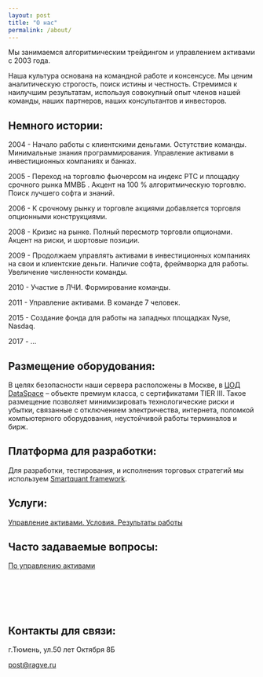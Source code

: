 ```yaml
---
layout: post
title: "О нас"
permalink: /about/
---
```


Мы занимаемся алгоритмическим трейдингом и управлением активами с 2003 года. 

Наша культура основана на командной работе и консенсусе. Мы ценим аналитическую строгость, поиск истины и честность. Стремимся к наилучшим результатам, используя совокупный опыт членов нашей команды, наших партнеров, наших консультантов и инвесторов.

## Немного истории:

2004 - Начало работы с клиентскими деньгами. Остутствие команды. Минимальные знания программирования. Управление активами в инвестиционных компаниях и банках. 

2005 - Переход на торговлю фьючерсом на индекс РТС и площадку срочного рынка ММВБ . Акцент на 100 % алгоритмическую торговлю. Поиск лучшего софта и знаний.

2006 - К срочному рынку и торговле акциями добавляется торговля опционными конструкциями.

2008 - Кризис на рынке. Полный пересмотр торговли опционами. Акцент на риски, и шортовые позиции.

2009 - Продолжаем управлять активами в инвестиционных компаниях на свои и клиентские деньги. Наличие софта, фреймворка для работы. Увеличение численности команды. 

2010 - Участие в ЛЧИ. Формирование команды. 

2011 - Управление активами. В команде 7 человек.

2015 - Создание фонда для работы на западных площадках Nyse, Nasdaq.

2017 -  ...


## Размещение оборудования:

В целях безопасности наши сервера расположены в Москве, в [ЦОД DataSpace](https://www.dataspace.ru/data-center/cod_dataspace/) – объекте премиум класса, с сертификатами TIER III. Такое размещение позволяет минимизировать технологические риски и убытки, связанные с отключением электричества, интернета, поломкой компьютерного оборудования, неустойчивой работы терминалов и бирж. 


## Платформа для разработки:

Для разработки, тестирования, и исполнения торговых стратегий мы используем [Smartquant framework](https://ragve.ru/framework/).

## Услуги:
[Управление активами. Условия. Результаты работы](https://ragve-hub.github.io/tale/asset/)

## Часто задаваемые вопросы:
[По управлению активами](https://ragve-hub.github.io/tale/faq/)


<br>
<br>
<br>
<br>


## Контакты для связи:

г.Тюмень, ул.50 лет Октября 8Б

post@ragve.ru 
